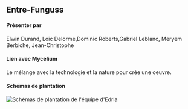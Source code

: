 ## Entre-Funguss

#### Présenter par 
Elwin Durand, Loic Delorme,Dominic Roberts,Gabriel Leblanc, Meryem Berbiche, Jean-Christophe 

#### Lien avec Mycélium 

Le mélange avec la technologie et la nature pour crée une oeuvre.

#### Schémas de plantation
![Schémas de plantation de l'équipe d'Edria](medias/schemas_de_plantation_edria.png)
